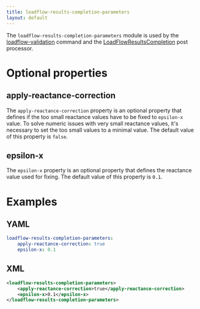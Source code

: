 ```yaml
---
title: loadflow-results-completion-parameters
layout: default
---
```


The `loadflow-results-completion-parameters` module is used by the [loadflow-validation](../../tools/loadflow-validation.md)
command and the [LoadFlowResultsCompletion](../../iidm/importer/post-processor/LoadFlowResultsCompletionPostProcessor.md)
post processor.

# Optional properties

## apply-reactance-correction
The `apply-reactance-correction` property is an optional property that defines if the too small reactance values have
to be fixed to `epsilon-x` value. To solve numeric issues with very small reactance values, it's necessary to set the too
small values to a minimal value. The default value of this property is `false`.

## epsilon-x
The `epsilon-x` property is an optional property that defines the reactance value used for fixing. The default value of
this property is `0.1`.
 
# Examples

## YAML
```yaml
loadflow-results-completion-parameters:
    apply-reactance-correction: true
    epsilon-x: 0.1
```

## XML
```xml
<loadflow-results-completion-parameters>
    <apply-reactance-correction>true</apply-reactance-correction>
    <epsilon-x>0.1</epsilon-x>
</loadflow-results-completion-parameters>
```
